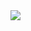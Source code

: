 <html>
<body>
<img src="https://capsule-render.vercel.app/api?type=wave&color=auto&height=300&section=header&text=Welcome%20&fontSize=90&color=timeGradient" />
</body
</html>
